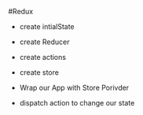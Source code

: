 #Redux


- create intialState 
- create Reducer
- create actions
- create store

- Wrap our App with Store Porivder

- dispatch action to change our state 


